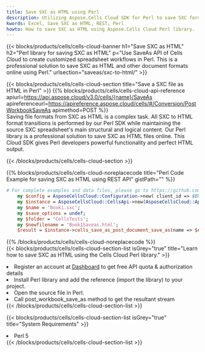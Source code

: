 ```yaml
---
title: Save SXC as HTML using Perl 
description: Utilizing Aspose.Cells Cloud SDK for Perl to save SXC format file as HTML format file. 
kwords: Excel, Save SXC as HTML, REST, Perl
howto: How to save SXC as HTML using Aspose.Cells Cloud Perl library.
---
```



{{< blocks/products/cells/cells-cloud-banner h1="Save SXC as HTML" h2="Perl library for saving SXC as HTML" p="Use SaveAs API of Cells Cloud to create customized spreadsheet workflows in Perl. This is a professional solution to save SXC as HTML and other document formats online using Perl." urlsection="saveas/sxc-to-html/" >}}

{{< blocks/products/cells/cells-cloud-section  title="Save a SXC file as HTML in Perl" >}}
{{% blocks/products/cells/cells-cloud-api-reference  apiurl=https://api.aspose.cloud/v3.0/cells/{name}/SaveAs  apireferenceurl=https://apireference.aspose.cloud/cells/#/Conversion/PostWorkbookSaveAs  apimethod=POST %}}
<br/>
Saving file formats from SXC as HTML is a complex task. All SXC to HTML format transitions is performed by our Perl SDK while maintaining the source SXC spreadsheet's main structural and logical content. Our Perl library is a professional solution to save SXC as HTML files online. This Cloud SDK gives Perl developers powerful functionality and perfect HTML output.

{{< /blocks/products/cells/cells-cloud-section >}}

{{% blocks/products/cells/cells-cloud-noreplacecode title="Perl Code Example for saving SXC as HTML using REST API" gistPath="" %}}
  
```perl
# For complete examples and data files, please go to https://github.com/aspose-cells-cloud/aspose-cells-cloud-perl/
    my $config = AsposeCellsCloud::Configuration->new( client_id => $ENV{'ProductClientId'}, client_secret => $ENV{'ProductClientSecret'});
    my $instance = AsposeCellsCloud::CellsApi->new(AsposeCellsCloud::ApiClient->new( $config));
    my $name = 'Book1.sxc';
    my $save_options = undef;
    my $folder = 'CellsTests';
    my $newfilename = 'Book1Saveas.html';
    $result = $instance->cells_save_as_post_document_save_as(name => $name,save_options => $save_options, newfilename => $newfilename, folder => $folder);
```
  
{{% /blocks/products/cells/cells-cloud-noreplacecode  %}}
<br/>
{{< blocks/products/cells/cells-cloud-section-list isGrey="true"  title="Learn how to save SXC as HTML using the Cells Cloud Perl library." >}}
<li>Register an account at <a href="https://dashboard.aspose.cloud/">Dashboard</a> to get free API quota & authorization details</li>
<li>Install Perl library and add the reference (import the library) to your project.</li>
<li>Open the source file in Perl.</li>
<li>Call post_workbook_save_as method to get the resultant stream</li>
{{< /blocks/products/cells/cells-cloud-section-list >}}

{{< blocks/products/cells/cells-cloud-section-list isGrey="true"  title="System Requirements" >}}
<li>Perl 5</li>
{{< /blocks/products/cells/cells-cloud-section-list >}}
